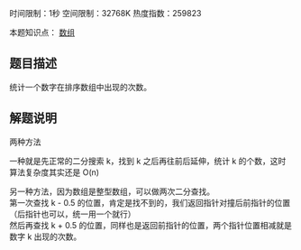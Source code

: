 时间限制：1秒 空间限制：32768K 热度指数：259823

本题知识点： [数组](https://www.nowcoder.com/questionCenter?questionTypes=000100&mutiTagIds=578)

## 题目描述

统计一个数字在排序数组中出现的次数。

## 解题说明

两种方法

一种就是先正常的二分搜索 k，找到 k 之后再往前后延伸，统计 k 的个数，这时算法复杂度其实还是 O(n)

另一种方法，因为数组是整型数组，可以做两次二分查找。  
第一次查找 k - 0.5 的位置，肯定是找不到的，我们返回指针对撞后前指针的位置（后指针也可以，统一用一个就行）  
然后再查找 k + 0.5 的位置，同样也是返回前指针的位置，两个指针位置相减就是数字 k 出现的次数。